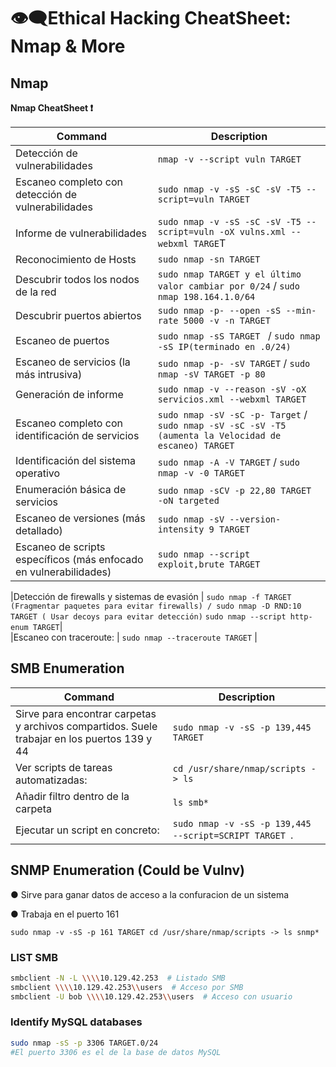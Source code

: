 # 👁️‍🗨️​ Ethical Hacking CheatSheet: Nmap & More

## Nmap
 ​**Nmap CheatSheet ❗**

| Command                                       | Description                                            |
|-----------------------------|--------------------------------------------------------|
| Detección de vulnerabilidades                   | `nmap -v --script vuln TARGET`                                       |
| Escaneo completo con detección de vulnerabilidades                    | `sudo nmap -v -sS -sC -sV -T5 --script=vuln TARGET`                             |   
| Informe de vulnerabilidades                | `sudo nmap -v -sS -sC -sV -T5 --script=vuln -oX vulns.xml --webxml TARGE`T                              |
| Reconocimiento de Hosts                             | `sudo nmap -sn TARGET `                                        |
| Descubrir todos los nodos de la red                       | `sudo nmap TARGET y el último valor cambiar por 0/24` / `sudo nmap 198.164.1.0/64`             |
| Descubrir puertos abiertos                             | `sudo nmap -p- --open -sS --min-rate 5000 -v -n TARGET`                         |
| Escaneo de puertos                          | `sudo nmap -sS TARGET `  / `sudo nmap -sS IP(terminado en .0/24)     `             |
|Escaneo de servicios (la más intrusiva)                              | `sudo nmap -p- -sV TARGET` /  `sudo nmap -sV TARGET -p 80`                            |
| Generación de informe                   | `sudo nmap -v --reason -sV -oX servicios.xml --webxml TARGET`                         |
| Escaneo completo con identificación de servicios          | `sudo nmap -sV -sC -p- Target` / `sudo nmap -sV -sC -sV -T5 (aumenta la Velocidad de escaneo) TARGET `                    |
| Identificación del sistema operativo                             | `sudo nmap -A -V TARGET` / `sudo nmap -v -0 TARGET`|
| Enumeración básica de servicios                             | `sudo nmap -sCV -p 22,80 TARGET -oN targeted  `  
| Escaneo de versiones (más detallado)            |            `sudo nmap -sV --version-intensity 9 TARGET `          |
|Escaneo de scripts específicos (más enfocado en vulnerabilidades)        |   `sudo nmap --script exploit,brute TARGET`    |

|Detección de firewalls y sistemas de evasión  | `sudo nmap -f TARGET (Fragmentar paquetes para evitar firewalls) / sudo nmap -D RND:10 
                                                  TARGET ( Usar decoys para evitar detección)`        `sudo nmap --script http-enum TARGET`|                     
|Escaneo con traceroute:           |       `sudo nmap --traceroute TARGET`         |


## SMB Enumeration

| Command | Description |
|---------|-------------|
| Sirve para encontrar carpetas y archivos compartidos. Suele trabajar en los puertos 139 y 44 | `sudo nmap -v -sS -p 139,445 TARGET` |
|Ver scripts de tareas automatizadas: | `cd /usr/share/nmap/scripts -> ls` |
| Añadir filtro dentro de la carpeta | `ls smb* ` |
| Ejecutar un script en concreto: | `sudo nmap -v -sS -p 139,445 --script=SCRIPT TARGET `. |

## SNMP Enumeration (Could be Vulnv)
● Sirve para ganar datos de acceso a la confuracion de un sistema

● Trabaja en el puerto 161

`sudo nmap -v -sS -p 161 TARGET
cd /usr/share/nmap/scripts -> ls snmp*`

### LIST SMB
```bash
smbclient -N -L \\\\10.129.42.253  # Listado SMB
smbclient \\\\10.129.42.253\\users  # Acceso por SMB
smbclient -U bob \\\\10.129.42.253\\users  # Acceso con usuario
```
### Identify MySQL databases
```bash
sudo nmap -sS -p 3306 TARGET.0/24
#El puerto 3306 es el de la base de datos MySQL
```






